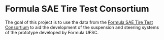 # Formula SAE Tire Test Consortium

The goal of this project is to use the data from the [Formula SAE Tire Test Consortium](http://www.fsaettc.org/) to aid the development of the suspension and steering systems of the prototype developed by Formula UFSC.

